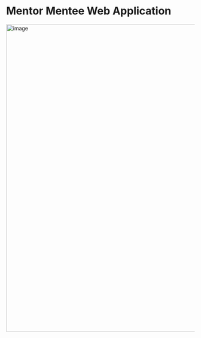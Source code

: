 #  Mentor Mentee Web Application
<img width="1254" height="824" alt="image" src="https://github.com/user-attachments/assets/7ae3614c-bfb5-4c94-ac58-c1e1ca9a894d" />

